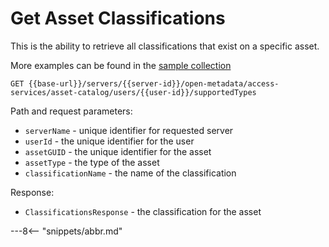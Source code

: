 <!-- SPDX-License-Identifier: CC-BY-4.0 -->
<!-- Copyright Contributors to the ODPi Egeria project. -->

# Get Asset Classifications

This is the ability to retrieve all classifications that exist on a specific asset.

More examples can be found in the
[sample collection](samples/collections/Asset-Catalog-endpoints.postman_collection.json)

```
GET {{base-url}}/servers/{{server-id}}/open-metadata/access-services/asset-catalog/users/{{user-id}}/supportedTypes
```
Path and request parameters:
* `serverName` - unique identifier for requested server
* `userId` - the unique identifier for the user
* `assetGUID` - the unique identifier for the asset
* `assetType` - the type of the asset
* `classificationName` - the name of the classification

Response:
* `ClassificationsResponse` - the classification for the asset

---8<-- "snippets/abbr.md"







